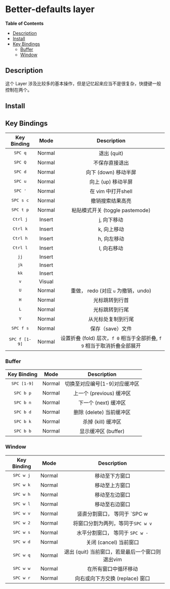 # Better-defaults layer

**Table of Contents**

<!-- vim-markdown-toc GFM -->
* [Description](#description)
* [Install](#install)
* [Key Bindings](#key-bindings)
    * [Buffer](#buffer)
    * [Window](#window)

<!-- vim-markdown-toc -->

## Description

这个 Layer 涉及比较多的基本操作，但是记忆起来应当不是很复杂，快捷键一般控制在两个。

## Install

## Key Bindings

Key Binding            | Mode   | Description
:---:                  | :---:  | :---:
<kbd>SPC q</kbd>       | Normal | 退出 (quit)
<kbd>SPC Q</kbd>       | Normal | 不保存直接退出
<kbd>SPC d</kbd>       | Normal | 向下 (down) 移动半屏
<kbd>SPC u</kbd>       | Normal | 向上 (up) 移动半屏
<kbd>SPC '</kbd>       | Normal | 在 vim 中打开shell
<kbd>SPC s c</kbd>     | Normal | 撤销搜索结果高亮
<kbd>SPC t p</kbd>     | Normal | 粘贴模式开关 (toggle pastemode)
<kbd>Ctrl j</kbd>      | Insert | j, 向下移动
<kbd>Ctrl k</kbd>      | Insert | k, 向上移动
<kbd>Ctrl h</kbd>      | Insert | h, 向左移动
<kbd>Ctrl l</kbd>      | Insert | l, 向右移动
<kbd>jj</kbd>          | Insert | <kbd><Esc></kbd>
<kbd>jk</kbd>          | Insert | <kbd><Esc></kbd>
<kbd>kk</kbd>          | Insert | <kbd><Esc></kbd>
<kbd>v</kbd>           | Visual | <kbd><Esc></kbd>
<kbd>U<kbd>            | Normal | 重做， redo (对应 <kbd>u</kbd> 为撤销，undo)
<kbd>H<kbd>            | Normal | 光标跳转到行首
<kbd>L<kbd>            | Normal | 光标跳转到行尾
<kbd>Y<kbd>            | Normal | 从光标处复制到行尾
<kbd>SPC f s</kbd>     | Normal |  保存（save）文件
<kbd>SPC f [1-9]</kbd> | Normal | 设置折叠 (fold) 层次，`f 0` 相当于全部折叠, `f 9` 相当于取消折叠全部展开

### Buffer

Key Binding          | Mode   | Description
:---:                | :---:  | :---:
<kbd>SPC [1-9]</kbd> | Normal | 切换至对应编号[1-9]对应缓冲区
<kbd>SPC b p</kbd>   | Normal | 上一个 (previous) 缓冲区
<kbd>SPC b n</kbd>   | Normal | 下一个 (next) 缓冲区
<kbd>SPC b d</kbd>   | Normal | 删除 (delete) 当前缓冲区
<kbd>SPC b k</kbd>   | Normal | 杀掉 (kill) 缓冲区
<kbd>SPC b b</kbd>   | Normal | 显示缓冲区 (buffer)

### Window

Key Binding        | Mode   | Description
:---:              | :---:  | :---:
<kbd>SPC w j</kbd> | Normal | 移动至下方窗口
<kbd>SPC w k</kbd> | Normal | 移动至上方窗口
<kbd>SPC w h</kbd> | Normal | 移动至左边窗口
<kbd>SPC w l</kbd> | Normal | 移动至右边窗口
<kbd>SPC w v</kbd> | Normal | 竖直分割窗口， 等同于 `SPC w |`
<kbd>SPC w 2</kbd> | Normal | 将窗口分割为两列，等同于`SPC w v`
<kbd>SPC w s</kbd> | Normal | 水平分割窗口， 等同于 `SPC w -`
<kbd>SPC w d</kbd> | Normal | 关闭 (cancel) 当前窗口
<kbd>SPC w q</kbd> | Normal | 退出 (quit) 当前窗口，若是最后一个窗口则退出vim
<kbd>SPC w w</kbd> | Normal | 在所有窗口中循环移动
<kbd>SPC w r</kbd> | Normal | 向右或向下方交换 (replace) 窗口



